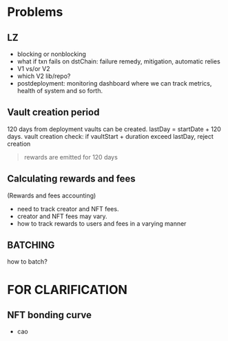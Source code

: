 # Problems

## LZ

- blocking or nonblocking
- what if txn fails on dstChain: failure remedy, mitigation, automatic relies
- V1 vs/or V2
- which V2 lib/repo?
- postdeployment: monitoring dashboard where we can track metrics, health of system and so forth.

## Vault creation period

120 days from deployment vaults can be created.
lastDay = startDate + 120 days.
vault creation check: if vaultStart + duration exceed lastDay, reject creation
> rewards are emitted for 120 days

## Calculating rewards and fees

(Rewards and fees accounting)
- need to track creator and NFT fees.
- creator and NFT fees may vary.
- how to track rewards to users and fees in a varying manner

## BATCHING

how to batch?




# FOR CLARIFICATION

## NFT bonding curve

- cao